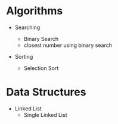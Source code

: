 

<h1>Algorithms</h1>


+ Searching
    + Binary Search
    + closest number using binary search

+ Sorting
    + Selection Sort



<h1>Data Structures</h1>

+ Linked List
    + Single Linked List

